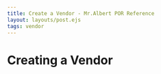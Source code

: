 ```yaml
---
title: Create a Vendor - Mr.Albert POR Reference
layout: layouts/post.ejs
tags: vendor
---
```

# Creating a Vendor